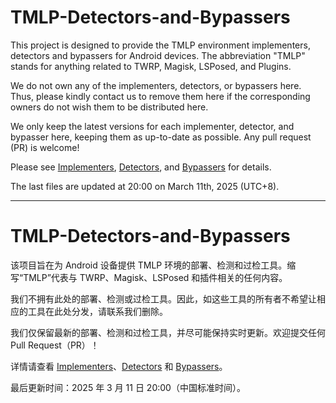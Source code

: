 # TMLP-Detectors-and-Bypassers

This project is designed to provide the TMLP environment implementers, detectors and bypassers for Android devices. The abbreviation "TMLP" stands for anything related to TWRP, Magisk, LSPosed, and Plugins. 

We do not own any of the implementers, detectors, or bypassers here. Thus, please kindly contact us to remove them here if the corresponding owners do not wish them to be distributed here. 

We only keep the latest versions for each implementer, detector, and bypasser here, keeping them as up-to-date as possible. Any pull request (PR) is welcome! 

Please see [Implementers](./Implementers/README.md), [Detectors](./Detectors/README.md), and [Bypassers](./Bypassers/README.md) for details. 

The last files are updated at 20:00 on March 11th, 2025 (UTC+8). 

---

# TMLP-Detectors-and-Bypassers

该项目旨在为 Android 设备提供 TMLP 环境的部署、检测和过检工具。缩写“TMLP”代表与 TWRP、Magisk、LSPosed 和插件相关的任何内容。

我们不拥有此处的部署、检测或过检工具。因此，如这些工具的所有者不希望让相应的工具在此处分发，请联系我们删除。

我们仅保留最新的部署、检测和过检工具，并尽可能保持实时更新。欢迎提交任何 Pull Request（PR）！

详情请查看 [Implementers](./Implementers/README.md)、[Detectors](./Detectors/README.md) 和 [Bypassers](./Bypassers/README.md)。

最后更新时间：2025 年 3 月 11 日 20:00（中国标准时间）。
